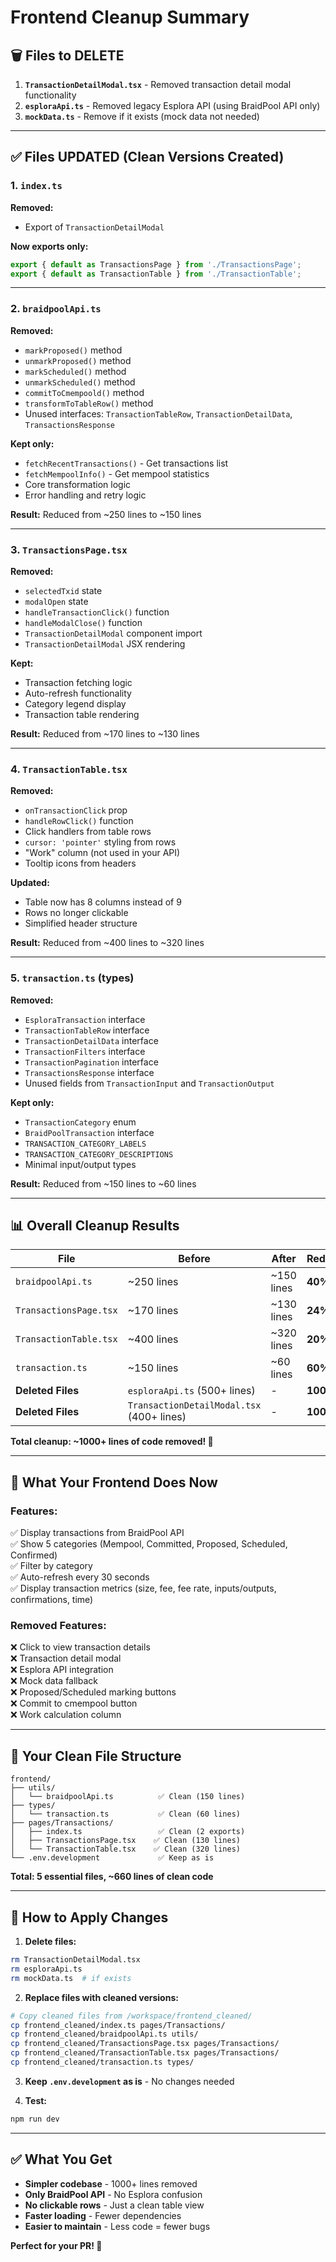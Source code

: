 # Frontend Cleanup Summary

## 🗑️ Files to DELETE

1. **`TransactionDetailModal.tsx`** - Removed transaction detail modal functionality
2. **`esploraApi.ts`** - Removed legacy Esplora API (using BraidPool API only)
3. **`mockData.ts`** - Remove if it exists (mock data not needed)

---

## ✅ Files UPDATED (Clean Versions Created)

### 1. **`index.ts`**
**Removed:**
- Export of `TransactionDetailModal`

**Now exports only:**
```typescript
export { default as TransactionsPage } from './TransactionsPage';
export { default as TransactionTable } from './TransactionTable';
```

---

### 2. **`braidpoolApi.ts`**
**Removed:**
- `markProposed()` method
- `unmarkProposed()` method
- `markScheduled()` method  
- `unmarkScheduled()` method
- `commitToCmempoold()` method
- `transformToTableRow()` method
- Unused interfaces: `TransactionTableRow`, `TransactionDetailData`, `TransactionsResponse`

**Kept only:**
- `fetchRecentTransactions()` - Get transactions list
- `fetchMempoolInfo()` - Get mempool statistics
- Core transformation logic
- Error handling and retry logic

**Result:** Reduced from ~250 lines to ~150 lines

---

### 3. **`TransactionsPage.tsx`**
**Removed:**
- `selectedTxid` state
- `modalOpen` state
- `handleTransactionClick()` function
- `handleModalClose()` function
- `TransactionDetailModal` component import
- `TransactionDetailModal` JSX rendering

**Kept:**
- Transaction fetching logic
- Auto-refresh functionality
- Category legend display
- Transaction table rendering

**Result:** Reduced from ~170 lines to ~130 lines

---

### 4. **`TransactionTable.tsx`**
**Removed:**
- `onTransactionClick` prop
- `handleRowClick()` function
- Click handlers from table rows
- `cursor: 'pointer'` styling from rows
- "Work" column (not used in your API)
- Tooltip icons from headers

**Updated:**
- Table now has 8 columns instead of 9
- Rows no longer clickable
- Simplified header structure

**Result:** Reduced from ~400 lines to ~320 lines

---

### 5. **`transaction.ts`** (types)
**Removed:**
- `EsploraTransaction` interface
- `TransactionTableRow` interface
- `TransactionDetailData` interface
- `TransactionFilters` interface
- `TransactionPagination` interface
- `TransactionsResponse` interface
- Unused fields from `TransactionInput` and `TransactionOutput`

**Kept only:**
- `TransactionCategory` enum
- `BraidPoolTransaction` interface
- `TRANSACTION_CATEGORY_LABELS`
- `TRANSACTION_CATEGORY_DESCRIPTIONS`
- Minimal input/output types

**Result:** Reduced from ~150 lines to ~60 lines

---

## 📊 Overall Cleanup Results

| File | Before | After | Reduction |
|------|--------|-------|-----------|
| `braidpoolApi.ts` | ~250 lines | ~150 lines | **40%** |
| `TransactionsPage.tsx` | ~170 lines | ~130 lines | **24%** |
| `TransactionTable.tsx` | ~400 lines | ~320 lines | **20%** |
| `transaction.ts` | ~150 lines | ~60 lines | **60%** |
| **Deleted Files** | `esploraApi.ts` (500+ lines) | - | **100%** |
| **Deleted Files** | `TransactionDetailModal.tsx` (400+ lines) | - | **100%** |

**Total cleanup: ~1000+ lines of code removed! 🎉**

---

## 🎯 What Your Frontend Does Now

### Features:
✅ Display transactions from BraidPool API  
✅ Show 5 categories (Mempool, Committed, Proposed, Scheduled, Confirmed)  
✅ Filter by category  
✅ Auto-refresh every 30 seconds  
✅ Display transaction metrics (size, fee, fee rate, inputs/outputs, confirmations, time)

### Removed Features:
❌ Click to view transaction details  
❌ Transaction detail modal  
❌ Esplora API integration  
❌ Mock data fallback  
❌ Proposed/Scheduled marking buttons  
❌ Commit to cmempool button  
❌ Work calculation column

---

## 📁 Your Clean File Structure

```
frontend/
├── utils/
│   └── braidpoolApi.ts          ✅ Clean (150 lines)
├── types/
│   └── transaction.ts           ✅ Clean (60 lines)
├── pages/Transactions/
│   ├── index.ts                 ✅ Clean (2 exports)
│   ├── TransactionsPage.tsx    ✅ Clean (130 lines)
│   └── TransactionTable.tsx    ✅ Clean (320 lines)
└── .env.development             ✅ Keep as is
```

**Total: 5 essential files, ~660 lines of clean code**

---

## 🚀 How to Apply Changes

1. **Delete files:**
```bash
rm TransactionDetailModal.tsx
rm esploraApi.ts
rm mockData.ts  # if exists
```

2. **Replace files with cleaned versions:**
```bash
# Copy cleaned files from /workspace/frontend_cleaned/
cp frontend_cleaned/index.ts pages/Transactions/
cp frontend_cleaned/braidpoolApi.ts utils/
cp frontend_cleaned/TransactionsPage.tsx pages/Transactions/
cp frontend_cleaned/TransactionTable.tsx pages/Transactions/
cp frontend_cleaned/transaction.ts types/
```

3. **Keep `.env.development` as is** - No changes needed

4. **Test:**
```bash
npm run dev
```

---

## ✅ What You Get

- **Simpler codebase** - 1000+ lines removed
- **Only BraidPool API** - No Esplora confusion
- **No clickable rows** - Just a clean table view
- **Faster loading** - Fewer dependencies
- **Easier to maintain** - Less code = fewer bugs

**Perfect for your PR! 🎯**
